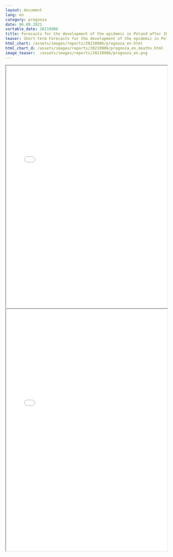 ```yaml
---
layout: document
lang: en
category: prognoza
date: 06.09.2021
sortable_date: 20210906
title: Forecasts for the development of the epidemic in Poland after 30.08.2021 
teaser: Short-term Forecasts for the development of the epidemic in Poland.
html_chart: /assets/images/reports/20210906/prognoza_en.html
html_chart_d: /assets/images/reports/20210906/prognoza_en_deaths.html
image_teaser:  /assets/images/reports/20210906/prognoza_en.png
---
```


<div style="text-align: center" class="row 80%">
    <span class="image fit">
        <iframe src="{{ page.html_chart }}" alt="" style="width: 100%; height:54em;"></iframe>
    </span>
</div>

<div style="text-align: center" class="row 80%">
    <span class="image fit">
        <iframe src="{{ page.html_chart_d }}" alt="" style="width: 100%; height:54em;"></iframe>
    </span>
</div>
